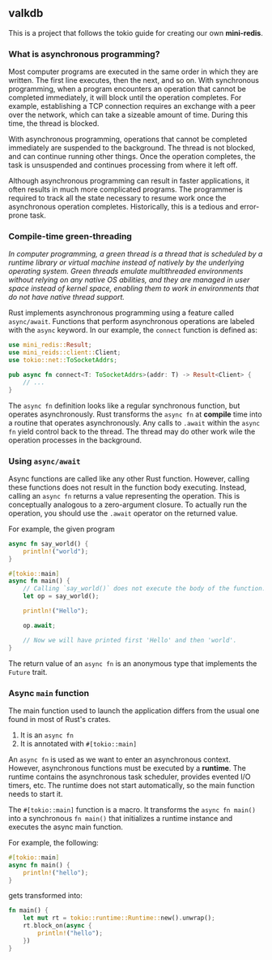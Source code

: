 ## valkdb

This is a project that follows the tokio guide for creating our own **mini-redis**.


### What is asynchronous programming?

Most computer programs are executed in the same order in which they are written.
The first line executes, then the next, and so on. With synchronous programming,
when a program encounters an operation that cannot be completed immediately,
it will block until the operation completes. For example, establishing a TCP
connection requires an exchange with a peer over the network, which can take
a sizeable amount of time. During this time, the thread is blocked.

With asynchronous programming, operations that cannot be completed immediately
are suspended to the background. The thread is not blocked, and can continue
running other things. Once the operation completes, the task is unsuspended
and continues processing from where it left off.

Although asynchronous programming can result in faster applications, it often
results in much more complicated programs. The programmer is required to track
all the state necessary to resume work once the asynchronous operation completes.
Historically, this is a tedious and error-prone task.


### Compile-time green-threading

*In computer programming, a green thread is a thread that is scheduled by a runtime library or virtual machine instead of natively by the underlying operating system. Green threads emulate multithreaded environments without relying on any native OS abilities, and they are managed in user space instead of kernel space, enabling them to work in environments that do not have native thread support.*

Rust implements asynchronous programming using a feature called `async/await`.
Functions that perform asynchronous operations are labeled with the `async` keyword.
In our example, the `connect` function is defined as:

```rust
use mini_redis::Result;
use mini_reids::client::Client;
use tokio::net::ToSocketAddrs;

pub async fn connect<T: ToSocketAddrs>(addr: T) -> Result<Client> {
    // ...
}
```

The `async fn` definition looks like a regular synchronous function, but operates
asynchronously. Rust transforms the `async fn` at **compile** time into a routine
that operates asynchronously. Any calls to `.await` within the `async fn` yield
control back to the thread. The thread may do other work wile the operation
processes in the background.

### Using `async/await`

Async functions are called like any other Rust function. However, calling these
functions does not result in the function body executing. Instead, calling an
`async fn` returns a value representing the operation. This is conceptually
analogous to a zero-argument closure. To actually run the operation, you should
use the `.await` operator on the returned value.

For example, the given program

```rust
async fn say_world() {
    println!("world");
}

#[tokio::main]
async fn main() {
    // Calling `say_world()` does not execute the body of the function.
    let op = say_world();

    println!("Hello");

    op.await;

    // Now we will have printed first 'Hello' and then 'world'.
}
```

The return value of an `async fn` is an anonymous type that implements the `Future` trait.


### Async `main` function

The main function used to launch the application differs from the usual one found in most
of Rust's crates.
1. It is an `async fn`
2. It is annotated with `#[tokio::main]`

An `async fn` is used as we want to enter an asynchronous context. However, asynchronous
functions must be executed by a **runtime**. The runtime contains the asynchronous task
scheduler, provides evented I/O timers, etc. The runtime does not start automatically,
so the main function needs to start it.

The `#[tokio::main]` function is a macro. It transforms the `async fn main()` into
a synchronous `fn main()` that initializes a runtime instance and executes the async
main function.

For example, the following:

```Rust
#[tokio::main]
async fn main() {
    println!("hello");
}
```

gets transformed into:

```rust
fn main() {
    let mut rt = tokio::runtime::Runtime::new().unwrap();
    rt.block_on(async {
        println!("hello");
    })
}
```

